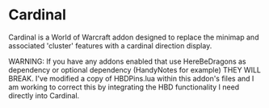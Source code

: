 # Cardinal

Cardinal is a World of Warcraft addon designed to replace the minimap and associated 'cluster' features with a cardinal direction display.

WARNING: If you have any addons enabled that use HereBeDragons as dependency or optional dependency (HandyNotes for example) THEY WILL BREAK. I've modified a copy of HBDPins.lua within this addon's files and I am working to correct this by integrating the HBD functionality I need directly into Cardinal.
